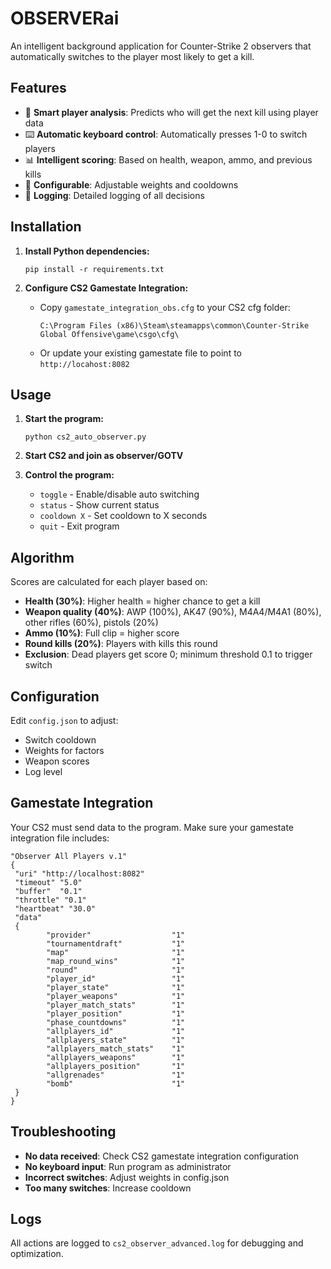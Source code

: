 ﻿# OBSERVERai

An intelligent background application for Counter-Strike 2 observers that automatically switches to the player most likely to get a kill.

## Features

- 🎯 **Smart player analysis**: Predicts who will get the next kill using player data
- ⌨️ **Automatic keyboard control**: Automatically presses 1-0 to switch players
- 📊 **Intelligent scoring**: Based on health, weapon, ammo, and previous kills
- 🔧 **Configurable**: Adjustable weights and cooldowns
- 📝 **Logging**: Detailed logging of all decisions

## Installation

1. **Install Python dependencies:**
	```
	pip install -r requirements.txt
	```

2. **Configure CS2 Gamestate Integration:**
	- Copy `gamestate_integration_obs.cfg` to your CS2 cfg folder:
	  ```
	  C:\Program Files (x86)\Steam\steamapps\common\Counter-Strike Global Offensive\game\csgo\cfg\
	  ```
	- Or update your existing gamestate file to point to `http://locahost:8082`

## Usage

1. **Start the program:**
	```
	python cs2_auto_observer.py
	```

2. **Start CS2 and join as observer/GOTV**

3. **Control the program:**
	- `toggle` - Enable/disable auto switching
	- `status` - Show current status
	- `cooldown X` - Set cooldown to X seconds
	- `quit` - Exit program

## Algorithm

Scores are calculated for each player based on:

- **Health (30%)**: Higher health = higher chance to get a kill
- **Weapon quality (40%)**: AWP (100%), AK47 (90%), M4A4/M4A1 (80%), other rifles (60%), pistols (20%)
- **Ammo (10%)**: Full clip = higher score
- **Round kills (20%)**: Players with kills this round
- **Exclusion**: Dead players get score 0; minimum threshold 0.1 to trigger switch

## Configuration

Edit `config.json` to adjust:
- Switch cooldown
- Weights for factors
- Weapon scores
- Log level

## Gamestate Integration

Your CS2 must send data to the program. Make sure your gamestate integration file includes:

```properties
"Observer All Players v.1"
{
 "uri" "http://localhost:8082"
 "timeout" "5.0"
 "buffer"  "0.1"
 "throttle" "0.1"
 "heartbeat" "30.0"
 "data"
 {
 		"provider"                  "1"
        "tournamentdraft"           "1"
        "map"                       "1"
        "map_round_wins"            "1"
        "round"                     "1"
        "player_id"                 "1"
        "player_state"              "1"
        "player_weapons"            "1"
        "player_match_stats"        "1"
        "player_position"           "1"
        "phase_countdowns"          "1"
        "allplayers_id"             "1"
        "allplayers_state"          "1"
        "allplayers_match_stats"    "1"
        "allplayers_weapons"        "1"
        "allplayers_position"       "1"
        "allgrenades"               "1"
        "bomb"                      "1"
 }
}
```

## Troubleshooting

- **No data received**: Check CS2 gamestate integration configuration
- **No keyboard input**: Run program as administrator
- **Incorrect switches**: Adjust weights in config.json
- **Too many switches**: Increase cooldown

## Logs

All actions are logged to `cs2_observer_advanced.log` for debugging and optimization.

